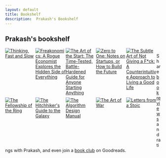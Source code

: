 ```yaml
---
layout: default
title: Bookshelf
description:  Prakash's Bookshelf
---
```




<style type="text/css" media="screen">
.gr_grid_container {
    /* customize grid container div here. eg: width: 500px; */
}

.gr_grid_book_container {
    /* customize book cover container div here */
    float: left;
    width: 98px;
    height: 160px;
    padding: 0px 0px;
    overflow: hidden;
}
</style>
<div id="gr_grid_widget_1648559560">
<!-- Show static html as a placeholder in case js is not enabled - javascript include will override this if things work -->
    <h2>
<a style="text-decoration: none;" rel="nofollow" href="https://www.goodreads.com/review/list/105903487-prakash-sellathurai?shelf=read&utm_medium=api&utm_source=grid_widget">Prakash's bookshelf</a>
</h2>
<div class="gr_grid_container">
<div class="gr_grid_book_container"><a title="Thinking, Fast and Slow" rel="nofollow" href="https://www.goodreads.com/book/show/11468377-thinking-fast-and-slow"><img alt="Thinking, Fast and Slow" border="0" src="https://i.gr-assets.com/images/S/compressed.photo.goodreads.com/books/1317793965l/11468377._SX98_.jpg" /></a></div>
<div class="gr_grid_book_container"><a title="Freakonomics: A Rogue Economist Explores the Hidden Side of Everything" rel="nofollow" href="https://www.goodreads.com/book/show/1202.Freakonomics"><img alt="Freakonomics: A Rogue Economist Explores the Hidden Side of Everything" border="0" src="https://i.gr-assets.com/images/S/compressed.photo.goodreads.com/books/1550917827l/1202._SX98_.jpg" /></a></div>
<div class="gr_grid_book_container"><a title="The Art of the Start: The Time-Tested, Battle-Hardened Guide for Anyone Starting Anything" rel="nofollow" href="https://www.goodreads.com/book/show/37875.The_Art_of_the_Start"><img alt="The Art of the Start: The Time-Tested, Battle-Hardened Guide for Anyone Starting Anything" border="0" src="https://i.gr-assets.com/images/S/compressed.photo.goodreads.com/books/1433719169l/37875._SX98_.jpg" /></a></div>
<div class="gr_grid_book_container"><a title="Zero to One: Notes on Startups, or How to Build the Future" rel="nofollow" href="https://www.goodreads.com/book/show/18050143-zero-to-one"><img alt="Zero to One: Notes on Startups, or How to Build the Future" border="0" src="https://i.gr-assets.com/images/S/compressed.photo.goodreads.com/books/1630663027l/18050143._SX98_.jpg" /></a></div>
<div class="gr_grid_book_container"><a title="The Subtle Art of Not Giving a F*ck: A Counterintuitive Approach to Living a Good Life" rel="nofollow" href="https://www.goodreads.com/book/show/28257707-the-subtle-art-of-not-giving-a-f-ck"><img alt="The Subtle Art of Not Giving a F*ck: A Counterintuitive Approach to Living a Good Life" border="0" src="https://i.gr-assets.com/images/S/compressed.photo.goodreads.com/books/1465761302l/28257707._SX98_.jpg" /></a></div>
<div class="gr_grid_book_container"><a title="The Fellowship of the Ring (The Lord of the Rings, #1)" rel="nofollow" href="https://www.goodreads.com/book/show/3263607-the-fellowship-of-the-ring"><img alt="The Fellowship of the Ring" border="0" src="https://i.gr-assets.com/images/S/compressed.photo.goodreads.com/books/1486871542l/3263607._SY160_.jpg" /></a></div>
<div class="gr_grid_book_container"><a title="The Hitchhiker's Guide to the Galaxy (Hitchhiker's Guide to the Galaxy, #1)" rel="nofollow" href="https://www.goodreads.com/book/show/386162.The_Hitchhiker_s_Guide_to_the_Galaxy"><img alt="The Hitchhiker's Guide to the Galaxy" border="0" src="https://i.gr-assets.com/images/S/compressed.photo.goodreads.com/books/1559986152l/386162._SX98_.jpg" /></a></div>
<div class="gr_grid_book_container"><a title="The Algorithm Design Manual" rel="nofollow" href="https://www.goodreads.com/book/show/425208.The_Algorithm_Design_Manual"><img alt="The Algorithm Design Manual" border="0" src="https://i.gr-assets.com/images/S/compressed.photo.goodreads.com/books/1388183113l/425208._SX98_.jpg" /></a></div>
<div class="gr_grid_book_container"><a title="The Art of War (Westland Classics)" rel="nofollow" href="https://www.goodreads.com/book/show/44297006-the-art-of-war"><img alt="The Art of War" border="0" src="https://i.gr-assets.com/images/S/compressed.photo.goodreads.com/books/1551957016l/44297006._SX98_.jpg" /></a></div>
<div class="gr_grid_book_container"><a title="Letters from a Stoic" rel="nofollow" href="https://www.goodreads.com/book/show/97411.Letters_from_a_Stoic"><img alt="Letters from a Stoic" border="0" src="https://i.gr-assets.com/images/S/compressed.photo.goodreads.com/books/1421619214l/97411._SX98_.jpg" /></a></div>
<noscript><br/>Share <a rel="nofollow" href="/">book reviews</a> and ratings with Prakash, and even join a <a rel="nofollow" href="/group">book club</a> on Goodreads.</noscript>
</div>

</div>
<script src="https://www.goodreads.com/review/grid_widget/105903487.Prakash's%20bookshelf?cover_size=medium&hide_link=true&hide_title=&num_books=20&order=a&shelf=read&sort=date_added&widget_id=1648559560" type="text/javascript" charset="utf-8"></script>

